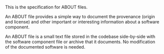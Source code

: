 This is the specification for ABOUT files.


An ABOUT file provides a simple way to document the provenance 
(origin and license) and other important or interesting information 
about a software component. 


An ABOUT file is a small text file stored in the codebase side-by-side 
with the software component file or archive that it documents. 
No modification of the documented software is needed.

